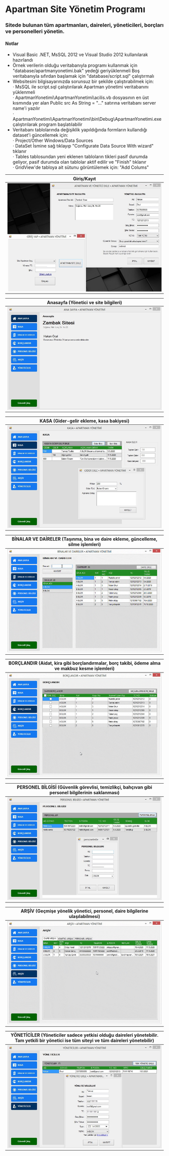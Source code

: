 # Apartman Site Yönetim Programı
### Sitede bulunan tüm apartmanları, daireleri, yöneticileri, borçları ve personelleri yönetin.
#### Notlar
- Visual Basic .NET, MsSQL 2012 ve Visual Studio 2012 kullanılarak hazırlandı
- Örnek verilerin olduğu veritabanıyla programı kullanmak için "database/apartmanyonetimi.bak" yedeği geriyüklenmeli
Boş veritabanıyla sıfırdan başlamak için "database/script.sql" çalıştırmalı
- Websitesini bilgisayarınızda sorunsuz bir şekilde çalıştırabilmek için:\
· MsSQL ile script.sql çalıştırılarak Apartman yönetimi veritabanını yüklenmeli\
· ApartmanYonetimi\ApartmanYonetimi\acilis.vb dosyasının en üst kısmında yer alan Public src As String = "..." satırına veritabanı server name'i yazılır\
· ApartmanYonetimi\ApartmanYonetimi\bin\Debug\ApartmanYonetimi.exe çalıştırılarak program başlatılabilir
- Veritabanı tablolarında değişiklik yapıldığında formların kullandığı dataset'i güncellemek için:\
· Project/Other Windows/Data Sources \
· DataSet İsmine sağ tıklayıp "Configurate Data Source With wizard" tıklanır	\
· Tables tablosundan yeni eklenen tabloların tikleri pasif durumda geliyor, pasif durumda olan tablolar aktif edilir ve "Finish" tıklanır\
· GridView'de tabloya ait sütunu görüntülemek için: "Add Colums"



| Giriş/Kayıt      | 
| :-------------: |
| <img src="/images/1giris.jpg">      | 

|  Anasayfa (Yönetici ve site bilgileri)             |   
|:-------------:|
| <img src="/images/2anasayfa.jpg">      |
 

| KASA  (Gider-gelir ekleme, kasa bakiyesi)     |  
| :-------------: |
| <img src="/images/3kasa.jpg">     |

|  BİNALAR VE DAİRELER (Taşınma, bina ve daire  ekleme, güncelleme, silme işlemleri)        |   
|:-------------:|
|<img src="/images/4binalar-ve-daireler.gif">      |


| BORÇLANDIR (Aidat, kira gibi borçlandırmalar, borç takibi, ödeme alma ve makbuz kesme işlemleri)      |  
| :-------------: |
|<img src="/images/5borclandir.gif">     |

|  PERSONEL BİLGİSİ (Güvenlik görevlisi, temizlikçi, bahçıvan gibi personel bilgilerinin saklanması)               |   
|:-------------:|
| <img src="/images/6personel.jpg">      |



| ARŞİV (Geçmişe yönelik yönetici, personel, daire bilgilerine ulaşılabilmesi)   | 
| :-------------: |
|<img src="/images/7arsiv.gif">      |


|  YÖNETİCİLER (Yöneticiler sadece yetkisi olduğu daireleri yönetebilir. Tam yetkili bir yönetici ise tüm siteyi ve tüm daireleri yönetebilir)         |   
|:-------------:|
| <img src="/images/8yonetici.jpg">     |








